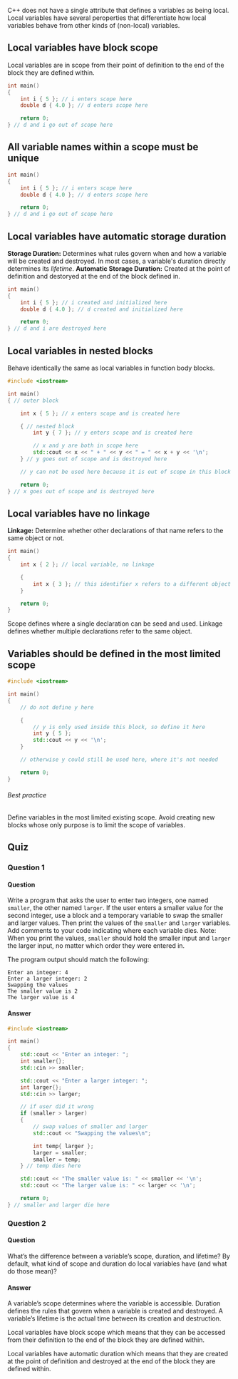 C++ does not have a single attribute that defines a variables as being local. Local variables have several peroperties that differentiate how local variables behave from other kinds of (non-local) variables. 


## Local variables have block scope
Local variables are in scope from their point of definition to the end of the block they are defined within.

```cpp
int main()
{
    int i { 5 }; // i enters scope here
    double d { 4.0 }; // d enters scope here

    return 0;
} // d and i go out of scope here
```

## All variable names within a scope must be unique
```cpp
int main()
{
    int i { 5 }; // i enters scope here
    double d { 4.0 }; // d enters scope here

    return 0;
} // d and i go out of scope here
```

## Local variables have automatic storage duration
**Storage Duration:** Determines what rules govern when and how a variable will be created and destroyed. In most cases, a variable's duration directly determines its *lifetime*.
**Automatic Storage Duration:** Created at the point of definition and destoryed at the end of the block defined in.

```cpp
int main()
{
    int i { 5 }; // i created and initialized here
    double d { 4.0 }; // d created and initialized here

    return 0;
} // d and i are destroyed here
```

## Local variables in nested blocks
Behave identically the same as local variables in function body blocks.

```cpp
#include <iostream>

int main()
{ // outer block

    int x { 5 }; // x enters scope and is created here

    { // nested block
        int y { 7 }; // y enters scope and is created here

        // x and y are both in scope here
        std::cout << x << " + " << y << " = " << x + y << '\n';
    } // y goes out of scope and is destroyed here

    // y can not be used here because it is out of scope in this block

    return 0;
} // x goes out of scope and is destroyed here
```

## Local variables have no linkage
**Linkage:** Determine whether other declarations of that name refers to the same object or not. 

```cpp
int main()
{
    int x { 2 }; // local variable, no linkage

    {
        int x { 3 }; // this identifier x refers to a different object than the previous x
    }

    return 0;
}
```

Scope defines where a single declaration can be seed and used. Linkage defines whether multiple declarations refer to the same object.

## Variables should be defined in the most limited scope
```cpp
#include <iostream>

int main()
{
    // do not define y here

    {
        // y is only used inside this block, so define it here
        int y { 5 };
        std::cout << y << '\n';
    }

    // otherwise y could still be used here, where it's not needed

    return 0;
}
```

###### Best practice
Define variables in the most limited existing scope. Avoid creating new blocks whose only purpose is to limit the scope of variables.

## Quiz
### Question 1
#### Question
Write a program that asks the user to enter two integers, one named `smaller`, the other named `larger`. If the user enters a smaller value for the second integer, use a block and a temporary variable to swap the smaller and larger values. Then print the values of the `smaller` and `larger` variables. Add comments to your code indicating where each variable dies. Note: When you print the values, `smaller` should hold the smaller input and `larger` the larger input, no matter which order they were entered in.

The program output should match the following:
```
Enter an integer: 4
Enter a larger integer: 2
Swapping the values
The smaller value is 2
The larger value is 4
```

#### Answer
```cpp
#include <iostream>

int main()
{
    std::cout << "Enter an integer: ";
    int smaller{};
    std::cin >> smaller;

    std::cout << "Enter a larger integer: ";
    int larger{};
    std::cin >> larger;

    // if user did it wrong
    if (smaller > larger)
    {
        // swap values of smaller and larger
        std::cout << "Swapping the values\n";

        int temp{ larger };
        larger = smaller;
        smaller = temp;
    } // temp dies here

    std::cout << "The smaller value is: " << smaller << '\n';
    std::cout << "The larger value is: " << larger << '\n';

    return 0;
} // smaller and larger die here
```

### Question 2
#### Question
What’s the difference between a variable’s scope, duration, and lifetime? By default, what kind of scope and duration do local variables have (and what do those mean)?
#### Answer
A variable’s scope determines where the variable is accessible. Duration defines the rules that govern when a variable is created and destroyed. A variable’s lifetime is the actual time between its creation and destruction.

Local variables have block scope which means that they can be accessed from their definition to the end of the block they are defined within.

Local variables have automatic duration which means that they are created at the point of definition and destroyed at the end of the block they are defined within.
